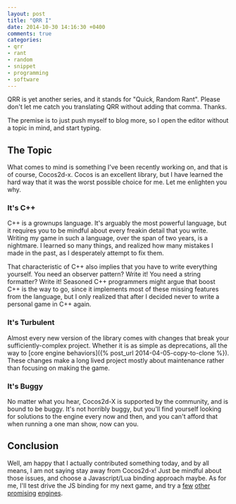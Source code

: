 ```yaml
---
layout: post
title: "QRR I"
date: 2014-10-30 14:16:30 +0400
comments: true
categories: 
- qrr
- rant
- random
- snippet
- programming
- software
---
```


QRR is yet another series, and it stands for "Quick, Random Rant". Please don't let me catch you translating QRR without adding that comma. Thanks.

The premise is to just push myself to blog more, so I open the editor without a topic in mind, and start typing.

## The Topic

What comes to mind is something I've been recently working on, and that is of course, Cocos2d-x. Cocos is an excellent library, but I have learned the hard way that it was the worst possible choice for me. Let me enlighten you why.

### It's C++

C++ is a grownups language. It's arguably the most powerful language, but it requires you to be mindful about every freakin detail that you write. Writing my game in such a language, over the span of two years, is a nightmare. I learned so many things, and realized how many mistakes I made in the past, as I desperately attempt to fix them.

That characteristic of C++ also implies that you have to write everything yourself. You need an observer pattern? Write it! You need a string formatter? Write it! Seasoned C++ programmers might argue that boost C++ is the way to go, since it implements most of these missing features from the language, but I only realized that after I decided never to write a personal game in C++ again.

### It's Turbulent

Almost every new version of the library comes with changes that break your sufficiently-complex project. Whether it is as simple as deprecations, all the way to [core engine behaviors]({% post_url 2014-04-05-copy-to-clone %}). These changes make a long lived project mostly about maintenance rather than focusing on making the game.

### It's Buggy

No matter what you hear, Cocos2d-X is supported by the community, and is bound to be buggy. It's not horribly buggy, but you'll find yourself looking for solutions to the engine every now and then, and you can't afford that when running a one man show, now can you.

## Conclusion

Well, am happy that I actually contributed something today, and by all means, I am not saying stay away from Cocos2d-x! Just be mindful about those issues, and choose a Javascript/Lua binding approach maybe. As for me, I'll test drive the JS binding for my next game, and try a [few](https://github.com/okamstudio/godot) [other](https://github.com/GarageGames/Torque2D) [promising](https://github.com/moai/moai-dev) [engines](http://libgdx.badlogicgames.com/).
